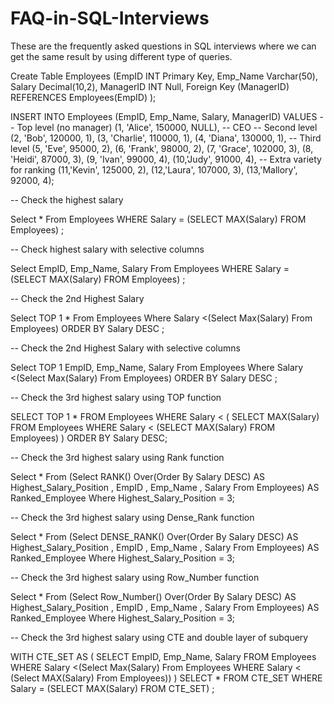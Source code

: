 # FAQ-in-SQL-Interviews
These are the frequently asked questions in SQL interviews where we can get the same result by using different type of queries.

Create Table Employees 
(EmpID INT Primary Key, 
Emp_Name Varchar(50), 
Salary Decimal(10,2), 
ManagerID INT Null, 
Foreign Key (ManagerID) REFERENCES Employees(EmpID)
);

INSERT INTO Employees (EmpID, Emp_Name, Salary, ManagerID) VALUES
-- Top level (no manager)
(1, 'Alice',   150000, NULL),       -- CEO
-- Second level
(2, 'Bob',     120000, 1),
(3, 'Charlie', 110000, 1),
(4, 'Diana',   130000, 1),
-- Third level
(5, 'Eve',      95000,  2),
(6, 'Frank',    98000,  2),
(7, 'Grace',   102000,  3),
(8, 'Heidi',    87000,  3),
(9, 'Ivan',     99000,  4),
(10,'Judy',     91000,  4),
-- Extra variety for ranking
(11,'Kevin',   125000, 2),
(12,'Laura',   107000, 3),
(13,'Mallory',  92000, 4);




-- Check the highest salary 

Select *
From Employees
WHERE Salary = (SELECT MAX(Salary) FROM Employees)
;


-- Check highest salary with selective columns

Select EmpID, Emp_Name, Salary
From Employees
WHERE Salary = (SELECT MAX(Salary) FROM Employees)
;

-- Check the 2nd Highest Salary

Select TOP 1 *
From Employees
Where Salary <(Select Max(Salary) From Employees)
ORDER BY Salary DESC
;


-- Check the 2nd Highest Salary with selective columns

Select TOP 1 EmpID, Emp_Name, Salary
From Employees
Where Salary <(Select Max(Salary) From Employees)
ORDER BY Salary DESC
;


-- Check the 3rd highest salary using TOP function

SELECT TOP 1 *
FROM Employees
WHERE Salary < (
    SELECT MAX(Salary)
    FROM Employees
    WHERE Salary < (SELECT MAX(Salary) FROM Employees)
)
ORDER BY Salary DESC;

-- Check the 3rd highest salary using Rank function

Select *
From (Select RANK() Over(Order By Salary DESC) AS Highest_Salary_Position , 
			EmpID , Emp_Name , Salary From Employees) AS Ranked_Employee
Where Highest_Salary_Position  = 3;


-- Check the 3rd highest salary using Dense_Rank function

Select *
From (Select DENSE_RANK() Over(Order By Salary DESC) AS Highest_Salary_Position , 
			EmpID , Emp_Name , Salary From Employees) AS Ranked_Employee
Where Highest_Salary_Position  = 3;


-- Check the 3rd highest salary using Row_Number function

Select *
From (Select Row_Number() Over(Order By Salary DESC) AS Highest_Salary_Position , 
			EmpID , Emp_Name , Salary From Employees) AS Ranked_Employee
Where Highest_Salary_Position  = 3;


-- Check the 3rd highest salary using CTE and double layer of subquery

WITH CTE_SET AS (
				SELECT EmpID, Emp_Name, Salary
				FROM Employees
				WHERE Salary <(Select Max(Salary)
								From Employees
								WHERE Salary < (Select MAX(Salary) From Employees))
				)
SELECT *
FROM CTE_SET 
WHERE Salary = (SELECT MAX(Salary) FROM CTE_SET)
;
